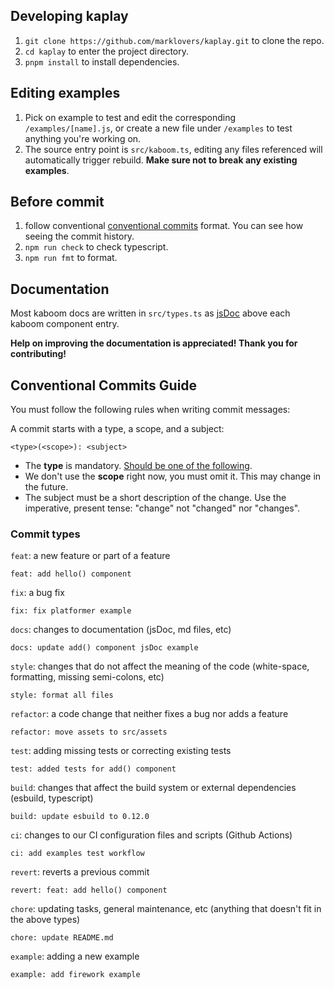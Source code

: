 ## Developing kaplay

1. `git clone https://github.com/marklovers/kaplay.git` to clone the repo.
1. `cd kaplay` to enter the project directory.
1. `pnpm install` to install dependencies.

## Editing examples

1. Pick on example to test and edit the corresponding `/examples/[name].js`, or create a new file under `/examples` to test anything you're working on.
1. The source entry point is `src/kaboom.ts`, editing any files referenced will automatically trigger rebuild. **Make sure not to break any existing examples**.

## Before commit

1. follow conventional [conventional commits](https://www.conventionalcommits.org/en/v1.0.0/) format. You can see how seeing
   the commit history.
1. `npm run check` to check typescript.
1. `npm run fmt` to format.

## Documentation

Most kaboom docs are written in `src/types.ts` as [jsDoc](https://www.typescriptlang.org/docs/handbook/jsdoc-supported-types.html) above each kaboom component entry.

**Help on improving the documentation is appreciated! Thank you for contributing!**

## Conventional Commits Guide

You must follow the following rules when writing commit messages:

A commit starts with a type, a scope, and a subject:

```
<type>(<scope>): <subject>
```

- The **type** is mandatory. [Should be one of the following](#commit-types).
- We don't use the **scope** right now, you must omit it. This may change in the future.
- The subject must be a short description of the change.
  Use the imperative, present tense: "change" not "changed" nor "changes".

### Commit types

`feat`: a new feature or part of a feature

```
feat: add hello() component
```

`fix`: a bug fix

```
fix: fix platformer example
```

`docs`: changes to documentation (jsDoc, md files, etc)

```
docs: update add() component jsDoc example
```

`style`: changes that do not affect the meaning of the code (white-space, formatting, missing semi-colons, etc)

```
style: format all files
```

`refactor`: a code change that neither fixes a bug nor adds a feature

```
refactor: move assets to src/assets
```

`test`: adding missing tests or correcting existing tests

```
test: added tests for add() component
```

`build`: changes that affect the build system or external dependencies (esbuild, typescript)

```
build: update esbuild to 0.12.0
```

`ci`: changes to our CI configuration files and scripts (Github Actions)

```
ci: add examples test workflow
```

`revert`: reverts a previous commit

```
revert: feat: add hello() component
```

`chore`: updating tasks, general maintenance, etc (anything that doesn't fit in the above types)

```
chore: update README.md
```

`example`: adding a new example

```
example: add firework example
```
